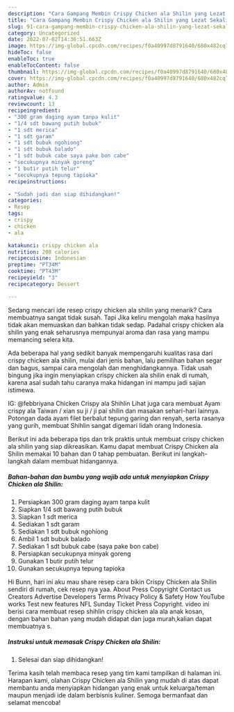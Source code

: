 ```yaml
---
description: "Cara Gampang Membin Crispy Chicken ala Shilin yang Lezat Sekali"
title: "Cara Gampang Membin Crispy Chicken ala Shilin yang Lezat Sekali"
slug: 91-cara-gampang-membin-crispy-chicken-ala-shilin-yang-lezat-sekali
category: Uncategorized
date: 2022-07-02T14:36:51.663Z
image: https://img-global.cpcdn.com/recipes/f0a40997d8791640/680x482cq70/crispy-chicken-ala-shilin-foto-resep-utama.jpg
hideToc: false
enableToc: true
enableTocContent: false
thumbnail: https://img-global.cpcdn.com/recipes/f0a40997d8791640/680x482cq70/crispy-chicken-ala-shilin-foto-resep-utama.jpg
cover: https://img-global.cpcdn.com/recipes/f0a40997d8791640/680x482cq70/crispy-chicken-ala-shilin-foto-resep-utama.jpg
author: Admin
authorAv: notfound
ratingvalue: 4.3
reviewcount: 13
recipeingredient:
- "300 gram daging ayam tanpa kulit"
- "1/4 sdt bawang putih bubuk"
- "1 sdt merica"
- "1 sdt garam"
- "1 sdt bubuk ngohiong"
- "1 sdt bubuk balado"
- "1 sdt bubuk cabe saya pake bon cabe"
- "secukupnya minyak goreng"
- "1 butir putih telur"
- "secukupnya tepung tapioka"
recipeinstructions:

- "Sudah jadi dan siap dihidangkan!"
categories:
- Resep
tags:
- crispy
- chicken
- ala

katakunci: crispy chicken ala 
nutrition: 208 calories
recipecuisine: Indonesian
preptime: "PT34M"
cooktime: "PT43M"
recipeyield: "3"
recipecategory: Dessert

---
```



Sedang mencari ide resep crispy chicken ala shilin yang menarik? Cara membuatnya sangat tidak susah. Tapi Jika keliru mengolah maka hasilnya tidak akan memuaskan dan bahkan tidak sedap. Padahal crispy chicken ala shilin yang enak seharusnya mempunyai aroma dan rasa yang mampu memancing selera kita.


Ada beberapa hal yang sedikit banyak mempengaruhi kualitas rasa dari crispy chicken ala shilin, mulai dari jenis bahan, lalu pemilihan bahan segar dan bagus, sampai cara mengolah dan menghidangkannya. Tidak usah bingung jika ingin menyiapkan crispy chicken ala shilin enak di rumah, karena asal sudah tahu caranya maka hidangan ini mampu jadi sajian istimewa.

IG: @febbriyana Chicken Crispy ala Shihlin Lihat juga cara membuat Ayam crispy ala Taiwan / xian su ji / ji pai shilin dan masakan sehari-hari lainnya. Potongan dada ayam filet berbalut tepung garing dan renyah, serta rasanya yang gurih, membuat Shihlin sangat digemari lidah orang Indonesia.


Berikut ini ada beberapa tips dan trik praktis untuk membuat crispy chicken ala shilin yang siap dikreasikan. Kamu dapat membuat Crispy Chicken ala Shilin memakai 10 bahan dan 0 tahap pembuatan. Berikut ini langkah-langkah dalam membuat hidangannya.

<!--inarticleads1-->

##### Bahan-bahan dan bumbu yang wajib ada untuk menyiapkan Crispy Chicken ala Shilin:

1. Persiapkan 300 gram daging ayam tanpa kulit
1. Siapkan 1/4 sdt bawang putih bubuk
1. Siapkan 1 sdt merica
1. Sediakan 1 sdt garam
1. Sediakan 1 sdt bubuk ngohiong
1. Ambil 1 sdt bubuk balado
1. Sediakan 1 sdt bubuk cabe (saya pake bon cabe)
1. Persiapkan secukupnya minyak goreng
1. Gunakan 1 butir putih telur
1. Gunakan secukupnya tepung tapioka


Hi Bunn, hari ini aku mau share resep cara bikin Crispy Chicken ala Shilin sendiri di rumah, cek resep nya yaa. About Press Copyright Contact us Creators Advertise Developers Terms Privacy Policy &amp; Safety How YouTube works Test new features NFL Sunday Ticket Press Copyright. video ini berisi cara membuat resep shihlin crispy chicken ala ala anak kosan, dengan bahan bahan yang mudah didapat dan juga murah,kalian dapat membuatnya s. 

<!--inarticleads2-->

##### Instruksi untuk memasak Crispy Chicken ala Shilin:


1. Selesai dan siap dihidangkan!



Terima kasih telah membaca resep yang tim kami tampilkan di halaman ini. Harapan kami, olahan Crispy Chicken ala Shilin yang mudah di atas dapat membantu anda menyiapkan hidangan yang enak untuk keluarga/teman maupun menjadi ide dalam berbisnis kuliner. Semoga bermanfaat dan selamat mencoba!
